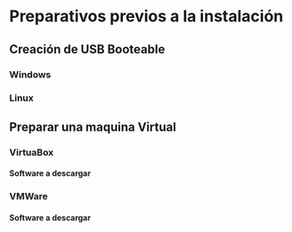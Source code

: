 # Preparativos previos a la instalación
## Creación de USB Booteable
### Windows

### Linux

## Preparar una maquina Virtual
### VirtuaBox
#### Software a descargar

### VMWare
#### Software a descargar